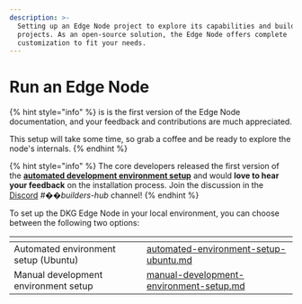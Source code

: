 ```yaml
---
description: >-
  Setting up an Edge Node project to explore its capabilities and build your own
  projects. As an open-source solution, the Edge Node offers complete
  customization to fit your needs.
---
```


# Run an Edge Node

{% hint style="info" %}
is is the first version of the Edge Node documentation, and your feedback and contributions are much appreciated.

This setup will take some time, so grab a coffee and be ready to explore the node's internals.
{% endhint %}

{% hint style="info" %}
The core developers released the first version of the [**automated development environment setup**](automated-environment-setup-ubuntu.md) and would **love to hear your feedback** on the installation process. Join the discussion in the [Discord](https://discord.gg/xCaY7hvNwD) _#_&#xD83D;&#xDC77;_&#x62;uilders-hub_ channel!
{% endhint %}

To set up the DKG Edge Node in your local environment, you can choose between the following two options:



<table data-card-size="large" data-view="cards"><thead><tr><th></th><th data-hidden data-card-target data-type="content-ref"></th></tr></thead><tbody><tr><td>Automated environment setup (Ubuntu)</td><td><a href="automated-environment-setup-ubuntu.md">automated-environment-setup-ubuntu.md</a></td></tr><tr><td>Manual development environment setup</td><td><a href="manual-development-environment-setup.md">manual-development-environment-setup.md</a></td></tr></tbody></table>
